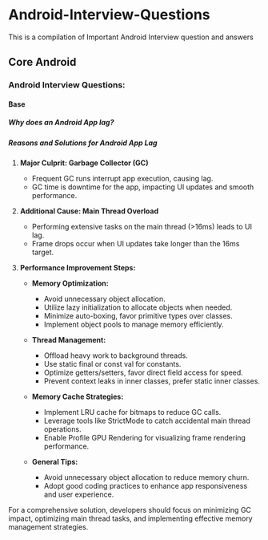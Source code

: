 # Android-Interview-Questions
This is a compilation of Important Android Interview question and answers 



## Core Android
### Android Interview Questions:

#### Base
##### Why does an Android App lag?

##### Reasons and Solutions for Android App Lag

1. **Major Culprit: Garbage Collector (GC)**
   - Frequent GC runs interrupt app execution, causing lag.
   - GC time is downtime for the app, impacting UI updates and smooth performance.

2. **Additional Cause: Main Thread Overload**
   - Performing extensive tasks on the main thread (>16ms) leads to UI lag.
   - Frame drops occur when UI updates take longer than the 16ms target.

3. **Performance Improvement Steps:**
   - **Memory Optimization:**
     - Avoid unnecessary object allocation.
     - Utilize lazy initialization to allocate objects when needed.
     - Minimize auto-boxing, favor primitive types over classes.
     - Implement object pools to manage memory efficiently.

   - **Thread Management:**
     - Offload heavy work to background threads.
     - Use static final or const val for constants.
     - Optimize getters/setters, favor direct field access for speed.
     - Prevent context leaks in inner classes, prefer static inner classes.

   - **Memory Cache Strategies:**
     - Implement LRU cache for bitmaps to reduce GC calls.
     - Leverage tools like StrictMode to catch accidental main thread operations.
     - Enable Profile GPU Rendering for visualizing frame rendering performance.

   - **General Tips:**
     - Avoid unnecessary object allocation to reduce memory churn.
     - Adopt good coding practices to enhance app responsiveness and user experience.

For a comprehensive solution, developers should focus on minimizing GC impact, optimizing main thread tasks, and implementing effective memory management strategies.




